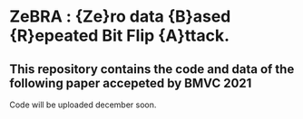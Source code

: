 # ZeBRA : {Ze}ro data {B}ased {R}epeated Bit Flip {A}ttack. 

## This repository contains the code and data of the following paper accepeted by BMVC 2021

Code will be uploaded december soon.
